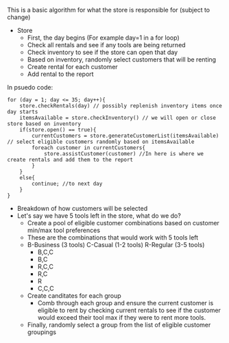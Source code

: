 This is a basic algorithm for what the store is responsible for (subject to change) 

* Store 
	* First, the day begins (For example day=1 in a for loop) 
	* Check all rentals and see if any tools are being returned
	* Check inventory to see if the store can open that day
	* Based on inventory, randomly select customers that will be renting 
	* Create rental for each customer 
	* Add rental to the report 

In psuedo code: 
```
for (day = 1; day <= 35; day++){
	store.checkRentals(day) // possibly replenish inventory items once day starts        
	itemsAvailable = store.checkInventory() // we will open or close store based on inventory
	if(store.open() == true){
		currentCustomers = store.generateCustomerList(itemsAvailable) // select eligible customers randomly based on itemsAvailable
		foreach customer in currentCustomers{
			store.assistCustomer(customer) //In here is where we create rentals and add them to the report
		}
	}
	else{
		continue; //to next day 
	}
}
```

* Breakdown of how customers will be selected
* Let's say we have 5 tools left in the store, what do we do? 
	* Create a pool of eligible customer combinations based on customer min/max tool preferences
	* These are the combinations that would work with 5 tools left 
	* B-Business (3 tools) C-Casual (1-2 tools) R-Regular (3-5 tools) 
		* B,C,C
		* B,C
		* R,C,C
		* R,C
		* R
		* C,C,C
	* Create canditates for each group
		* Comb through each group and ensure the current customer is eligible to rent by checking current rentals to see if the customer would exceed their tool max if they were to rent more tools. 
	* Finally, randomly select a group from the list of eligible customer groupings
	
	
